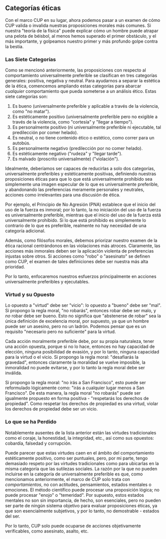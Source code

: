## Categorías éticas

Con el marco CUP en su lugar, ahora podemos pasar a un examen de cómo CUP valida o invalida nuestras proposiciones morales más comunes. Si nuestra "teoría de la física" puede explicar cómo un hombre puede atrapar una pelota de béisbol, al menos hemos superado el primer obstáculo, y el más importante, y golpeamos nuestro primer y más profundo golpe contra la bestia.

### Las Siete Categorías

Como se mencionó anteriormente, las proposiciones con respecto al comportamiento universalmente preferible se clasifican en tres categorías generales: positiva, negativa y neutral. Para ayudarnos a separar la estética de la ética, comencemos ampliando estas categorías para abarcar *cualquier* comportamiento que pueda someterse a un análisis ético. Estas siete categorías son:

1. Es bueno (universalmente preferible y aplicable a través de la violencia, como "no matar").
2. Es estéticamente positivo (universalmente preferible pero no exigible a través de la violencia, como "cortesía" y "llegar a tiempo").
3. Es personalmente positivo (ni universalmente preferible ni ejecutable, tal predilección por comer helado).
4. Es neutral, o no tiene contenido ético o estético, como correr para un autobús.
5. Es personalmente negativo (predilección por no comer helado).
6. Es estéticamente negativo ("rudeza" y "llegar tarde").
7. Es malvado (proscrito universalmente) ("violación").

Idealmente, deberíamos ser capaces de reducirlas a solo dos categorías, universalmente preferibles y estéticamente positivas, definiendo nuestras proposiciones éticas para que lo que está universalmente prohibido sea simplemente una imagen especular de lo que es universalmente preferible, y abandonando las preferencias meramente personales y neutrales, acciones como irrelevantes para una discusión de ética.

Por ejemplo, el Principio de No Agresión (PNA) establece que el inicio del uso de la fuerza es inmoral; por lo tanto, la no iniciación del uso de la fuerza es universalmente preferible, mientras que el inicio del uso de la fuerza está universalmente prohibido. Si lo que está prohibido es simplemente lo contrario de lo que es preferible, realmente no hay necesidad de una categoría adicional.

Además, como filósofos morales, debemos priorizar nuestro examen de la ética racional centrándonos en las violaciones más atroces. Claramente, las acciones más inmorales deben ser la aplicación violenta de preferencias injustas sobre otros. Si acciones como "robo" o "asesinato" se definen como CUP, el examen de tales definiciones debe ser nuestra más alta prioridad.

Por lo tanto, enfocaremos nuestros esfuerzos principalmente en acciones universalmente preferibles y ejecutables.

### Virtud y su Opuesto

Lo opuesto a "virtud" debe ser "vicio": lo opuesto a "bueno" debe ser "mal". Si propongo la regla moral, "no robarás", entonces robar debe ser malo, y *no* robar debe ser bueno. Esto no significa que "abstenerse de robar" sea la única definición de excelencia moral, por supuesto, ya que un hombre puede ser un asesino, pero no un ladrón. Podemos pensar que es un requisito "necesario pero no suficiente" para la virtud.

Cada acción moralmente preferible debe, por su propia naturaleza, tener una acción opuesta, porque si no lo hace, entonces no hay capacidad de elección, ninguna posibilidad de evasión, y por lo tanto, ninguna capacidad para la virtud o el vicio. Si propongo la regla moral: "desafiarás la gravedad", entonces claramente la moralidad se vuelve imposible, la inmoralidad no puede evitarse, y por lo tanto la regla moral debe ser inválida.

Si propongo la regla moral: "no irás a San Francisco", esto puede ser reformulado lógicamente como: "irás a cualquier lugar menos a San Francisco". De esta manera, la regla moral "no robarás" puede ser igualmente propuesto en forma positiva - "respetarás los derechos de propiedad". Como respetar los derechos de propiedad es una virtud, violar los derechos de propiedad debe ser un vicio.

### Lo que se ha Perdido

Notablemente ausentes de la lista anterior están las virtudes tradicionales como el coraje, la honestidad, la integridad, etc., así como sus opuestos: cobardía, falsedad y corrupción.

Puede parecer que estas virtudes caen en el ámbito del comportamiento estéticamente positivo, como ser puntuales, pero, por mi parte, tengo demasiado respeto por las virtudes tradicionales como para ubicarlas en la misma categoría que las sutilezas sociales. La razón por la que no pueden incluirse en la categoría de universalmente preferible es que, como mencionamos anteriormente, el marco de CUP solo trata con *comportamientos*, no con actitudes, pensamientos, estados mentales o emociones. El método científico puede procesar una proposición lógica; no puede procesar "enojo" o "temeridad". Por supuesto, estos estados mentales no son sin importancia, de hecho, son esenciales, pero no pueden ser parte de ningún sistema objetivo para evaluar proposiciones éticas, ya que son esencialmente subjetivos, y por lo tanto, no demostrable - estados del ser.

Por lo tanto, CUP solo puede ocuparse de acciones objetivamente verificables, como asesinato, asalto, etc.
